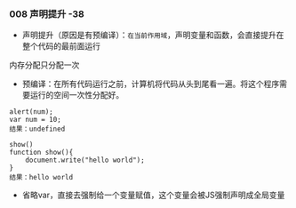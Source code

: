 ### 008  声明提升	-38

* 声明提升（原因是有预编译）：`在当前作用域`，声明变量和函数，会直接提升在整个代码的最前面运行

内存分配只分配一次

* 预编译：在所有代码运行之前，计算机将代码从头到尾看一遍。将这个程序需要运行的空间一次性分配好。

```
alert(num);
var num = 10;
结果：undefined

show()
function show(){
	document.write("hello world");
}
结果：hello world
```

* 省略var，直接去强制给一个变量赋值，这个变量会被JS强制声明成全局变量